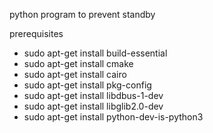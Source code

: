 python program to prevent standby

prerequisites
- sudo apt-get install build-essential
- sudo apt-get install cmake
- sudo apt-get install cairo
- sudo apt-get install pkg-config
- sudo apt-get install libdbus-1-dev
- sudo apt-get install libglib2.0-dev
- sudo apt-get install python-dev-is-python3

